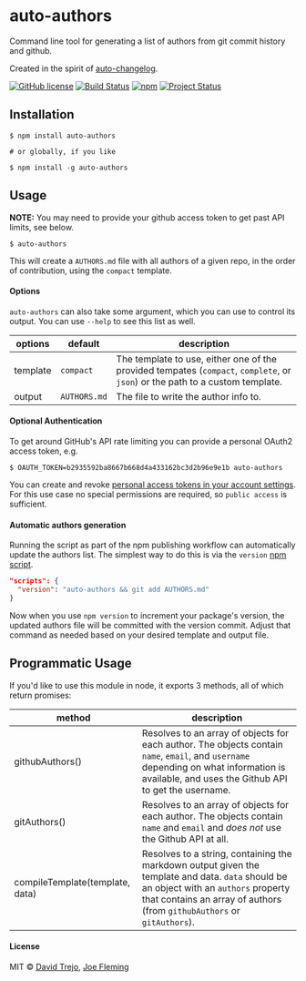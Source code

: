 # auto-authors

Command line tool for generating a list of authors from git commit history and github.

Created in the spirit of [auto-changelog](https://github.com/CookPete/auto-changelog/).

[![GitHub license](https://img.shields.io/badge/license-MIT-blue.svg)](https://raw.githubusercontent.com/w33ble/auto-authors/master/LICENSE)
[![Build Status](https://img.shields.io/travis/w33ble/auto-authors.svg?branch=master)](https://travis-ci.org/w33ble/auto-authors)
[![npm](https://img.shields.io/npm/v/auto-authors.svg)](https://www.npmjs.com/package/auto-authors)
[![Project Status](https://img.shields.io/badge/status-stable-brightgreen.svg)](https://nodejs.org/api/documentation.html#documentation_stability_index)

## Installation

```
$ npm install auto-authors

# or globally, if you like

$ npm install -g auto-authors
```

## Usage

**NOTE:** You may need to provide your github access token to get past API limits, see below.

```
$ auto-authors 
```

This will create a `AUTHORS.md` file with all authors of a given repo, in the order of contribution, using the `compact` template.

#### Options

`auto-authors` can also take some argument, which you can use to control its output. You can use `--help` to see this list as well.

options | default | description
------- | ------- | -----------
template | `compact` | The template to use, either one of the provided tempates (`compact`, `complete`, or `json`) or the path to a custom template.
output | `AUTHORS.md` | The file to write the author info to.

#### Optional Authentication

To get around GitHub's API rate limiting you can provide a personal
OAuth2 access token, e.g.

```
$ OAUTH_TOKEN=b2935592ba8667b668d4a433162bc3d2b96e9e1b auto-authors
```

You can create and revoke  [personal access tokens in your account settings](https://github.com/settings/tokens). For this use case no special permissions are required, so `public access` is sufficient.

#### Automatic authors generation

Running the script as part of the npm publishing workflow can automatically update the authors list. The simplest way to do this is via the `version` [npm script](https://docs.npmjs.com/misc/scripts).

```json
"scripts": {
  "version": "auto-authors && git add AUTHORS.md"
}
```

Now when you use `npm version` to increment your package's version, the updated authors file will be committed with the version commit. Adjust that command as needed based on your desired template and output file.

## Programmatic Usage

If you'd like to use this module in node, it exports 3 methods, all of which return promises:

method | description
------ | -----------
githubAuthors() | Resolves to an array of objects for each author. The objects contain `name`, `email`, and `username` depending on what information is available, and uses the Github API to get the username.
gitAuthors() | Resolves to an array of objects for each author. The objects contain `name` and `email` and *does not* use the Github API at all.
compileTemplate(template, data) | Resolves to a string, containing the markdown output given the template and data. `data` should be an object with an `authors` property that contains an array of authors (from `githubAuthors` or `gitAuthors`).

#### License

MIT © [David Trejo](https://github.com/DTrejo), [Joe Fleming](https://github.com/w33ble)

